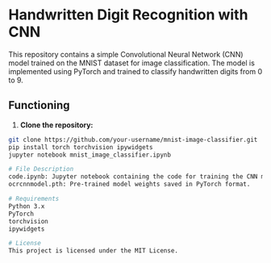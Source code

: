 # Handwritten Digit Recognition with CNN

This repository contains a simple Convolutional Neural Network (CNN) model trained on the MNIST dataset for image classification. The model is implemented using PyTorch and trained to classify handwritten digits from 0 to 9.

## Functioning

1. **Clone the repository:**

```bash
git clone https://github.com/your-username/mnist-image-classifier.git
pip install torch torchvision ipywidgets
jupyter notebook mnist_image_classifier.ipynb

# File Description
code.ipynb: Jupyter notebook containing the code for training the CNN model and implementing the image classifier.
ocrcnnmodel.pth: Pre-trained model weights saved in PyTorch format.

# Requirements
Python 3.x
PyTorch
torchvision
ipywidgets

# License
This project is licensed under the MIT License.
